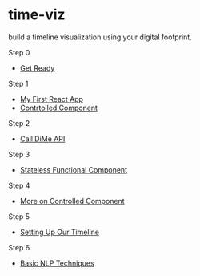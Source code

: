 # time-viz
build a timeline visualization using your digital footprint.

Step 0
* [Get Ready](https://github.com/sysrep/time-viz/blob/master/Get_Ready.md)

Step 1
* [My First React App](https://github.com/sysrep/time-viz/blob/master/My_First_React_App.md)
* [Contrtolled Component](https://github.com/sysrep/time-viz/blob/master/Controlled_Component.md)

Step 2
* [Call DiMe API](https://github.com/sysrep/time-viz/blob/master/Call_DiMe_API.md)

Step 3
* [Stateless Functional Component](https://github.com/sysrep/time-viz/blob/master/Stateless_Functional_Component.md)

Step 4
* [More on Controlled Component](https://github.com/sysrep/time-viz/blob/master/More_On_Controlled_Component.md)

Step 5
* [Setting Up Our Timeline](https://github.com/sysrep/time-viz/blob/master/Setting_Up_Our_Timeline.md)

Step 6
* [Basic NLP Techniques](https://github.com/sysrep/time-viz/blob/master/Basic_NLP_Techniques.md)
